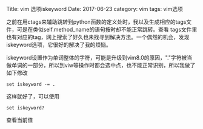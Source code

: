 Title: vim 选项iskeyword
Date: 2017-06-23
category: vim
tags: vim选项

之前在用ctags来辅助跳转到python函数的定义处时，我以及生成相应的tags文件，可是在类似self.method_name的语句按<C-T>时却不能正常跳转。查看
tags文件里也有对应的tag，网上搜索了好久也未找寻到解决方法。一个偶然的机会，发现iskeyword选项，它很好的解决了我的烦恼。

iskeyword设置作为单词整体的字符，可能是升级到vim8.0的原因，"."字符被当做单词的一部分，所以到viw等操作时都会选中点，<C-T>也不能正常识别，所以我做了如下修改
```shell
set iskeyword -= .
```
这样就好了，可以使用
```
set iskeyword?
```
查看当前值

